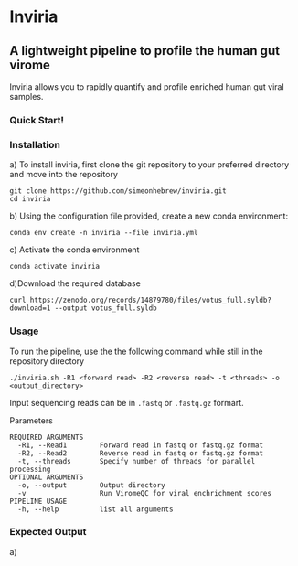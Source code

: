 # Inviria

## A lightweight pipeline to profile the human gut virome

Inviria allows you to rapidly quantify and profile enriched human gut viral samples.


### Quick Start!

### Installation

a) To install inviria, first clone the git repository to your preferred directory and move into the repository

	git clone https://github.com/simeonhebrew/inviria.git
	cd inviria

b) Using the configuration file provided, create a new conda environment:

	conda env create -n inviria --file inviria.yml


c) Activate the conda environment

	conda activate inviria


d)Download the required database

`curl https://zenodo.org/records/14879780/files/votus_full.syldb?download=1 --output votus_full.syldb`



### Usage

To run the pipeline, use the the following command while still in the repository directory

`./inviria.sh -R1 <forward read> -R2 <reverse read> -t <threads> -o <output_directory>`

Input sequencing reads can be in `.fastq` or `.fastq.gz` formart.


Parameters

	REQUIRED ARGUMENTS
	  -R1, --Read1        Forward read in fastq or fastq.gz format
	  -R2, --Read2        Reverse read in fastq or fastq.gz format
	  -t, --threads       Specify number of threads for parallel processing
	OPTIONAL ARGUMENTS
	  -o, --output        Output directory
	  -v                  Run ViromeQC for viral enchrichment scores
	PIPELINE USAGE
	  -h, --help          list all arguments

### Expected Output
a) 
